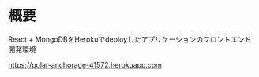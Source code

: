 # 概要

React + MongoDBをHerokuでdeployしたアプリケーションのフロントエンド開発環境

https://polar-anchorage-41572.herokuapp.com
